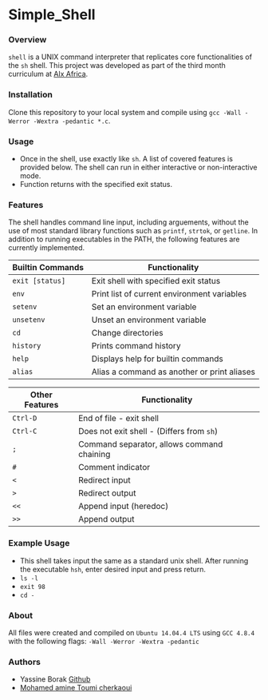 # Simple_Shell

### Overview
`shell` is a UNIX command interpreter that replicates core functionalities of the `sh` shell. This project was developed as part of the third month curriculum at [Alx Africa](https://www.\alxafrica.com/).

### Installation
Clone this repository to your local system and compile using `gcc -Wall -Werror -Wextra -pedantic *.c`.

### Usage
* Once in the shell, use exactly like `sh`. A list of covered features is provided below. The shell can run in either interactive or non-interactive mode.
* Function returns with the specified exit status.

### Features
The shell handles command line input, including arguements, without the use of most standard library functions such as `printf`, `strtok`, or `getline`. In addition to running executables in the PATH, the following features are currently implemented.

|  Builtin Commands  |    Functionality                            |
| ------------------ | ------------------------------------------- |
| `exit [status]`    | Exit shell with specified exit status       |
| `env`              | Print list of current environment variables |
| `setenv`           | Set an environment variable                 |
| `unsetenv`         | Unset an environment variable               |
| `cd`               | Change directories                          |
| `history`			 | Prints command history					   |
| `help` 			 | Displays help for builtin commands		   |
| `alias`			 | Alias a command as another or print aliases |

|  Other Features    |    Functionality                            |
| ------------------ | ------------------------------------------- |
| `Ctrl-D`           | End of file - exit shell                    |
| `Ctrl-C`           | Does not exit shell - (Differs from `sh`)   |
| `;`                | Command separator, allows command chaining  |
| `#`                | Comment indicator                           |
| `<`				 | Redirect input							   |
| `>`				 | Redirect output							   |
| `<<`				 | Append input (heredoc)					   |
| `>>`				 | Append output							   |

### Example Usage
* This shell takes input the same as a standard unix shell.  After running the executable `hsh`, enter desired input and press return.
* `ls -l`
* `exit 98`
* `cd -`

### About
All files were created and compiled on `Ubuntu 14.04.4 LTS` using `GCC 4.8.4` with the following flags: `-Wall -Werror -Wextra -pedantic`

### Authors
* Yassine Borak [Github](https://github.com/pro0pegasus) 
* [Mohamed amine Toumi cherkaoui](https://github.com/Aminetoumi0) 
